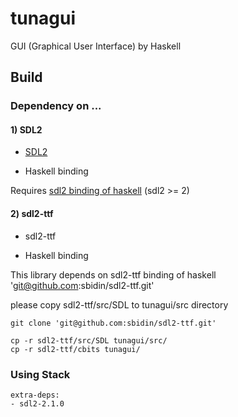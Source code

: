 # tunagui
GUI (Graphical User Interface) by Haskell

## Build

### Dependency on ...

#### 1) SDL2

* [SDL2](https://www.libsdl.org/download-2.0.php)

* Haskell binding

Requires [sdl2 binding of haskell](http://hackage.haskell.org/package/sdl2) (sdl2 >= 2)

#### 2) sdl2-ttf

* sdl2-ttf

* Haskell binding

This library depends on sdl2-ttf binding of haskell
 'git@github.com:sbidin/sdl2-ttf.git'

please copy sdl2-ttf/src/SDL to tunagui/src directory

```
git clone 'git@github.com:sbidin/sdl2-ttf.git'

cp -r sdl2-ttf/src/SDL tunagui/src/
cp -r sdl2-ttf/cbits tunagui/
```

### Using Stack

```
extra-deps:
- sdl2-2.1.0
```
